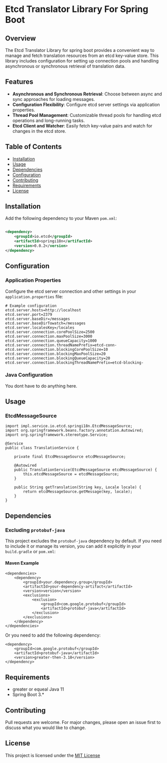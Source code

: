# Etcd Translator Library For Spring Boot

## Overview

The Etcd Translator Library for spring boot provides a convenient way to manage and fetch translation resources from an
etcd key-value store. This library includes configuration for setting up connection pools and handling asynchronous or
synchronous retrieval of translation data.

## Features

- **Asynchronous and Synchronous Retrieval**: Choose between async and sync approaches for loading messages.
- **Configuration Flexibility**: Configure etcd server settings via application properties.
- **Thread Pool Management**: Customizable thread pools for handling etcd operations and long-running tasks.
- **Etcd Client and Watcher**: Easily fetch key-value pairs and watch for changes in the etcd store.

## Table of Contents

- [Installation](#installation)
- [Usage](#usage)
- [Dependencies](#dependencies)
- [Configuration](#configuration)
- [Contributing](#contributing)
- [Requirements](#requirements)
- [License](#license)

## Installation

Add the following dependency to your Maven `pom.xml`:

```xml

<dependency>
    <groupId>io.etcd</groupId>
    <artifactId>springi18n</artifactId>
    <version>0.0.2</version>
</dependency>
```

## Configuration

### Application Properties

Configure the etcd server connection and other settings in your `application.properties` file:

```properties
# Example configuration
etcd.server.hosts=http://localhost
etcd.server.port=2379
etcd.server.baseDir=/messages
etcd.server.baseDirTowatch=/messages
etcd.server.localesKey=/locales
etcd.server.connection.corePoolSize=2500
etcd.server.connection.maxPoolSize=3000
etcd.server.connection.queueCapacity=1000
etcd.server.connection.threadNamePrefix=etcd-conn-
etcd.server.connection.blockingCorePoolSize=10
etcd.server.connection.blockingMaxPoolSize=20
etcd.server.connection.blockingQueueCapacity=20
etcd.server.connection.blockingThreadNamePrefix=etcd-blocking-
```

### Java Configuration

You dont have to do anything here.

## Usage

### EtcdMessageSource

```
import impl.service.io.etcd.springi18n.EtcdMessageSource;
import org.springframework.beans.factory.annotation.Autowired;
import org.springframework.stereotype.Service;

@Service
public class TranslationService {

    private final EtcdMessageSource etcdMessageSource;

    @Autowired
    public TranslationService(EtcdMessageSource etcdMessageSource) {
        this.etcdMessageSource = etcdMessageSource;
    }

    public String getTranslation(String key, Locale locale) {
        return etcdMessageSource.getMessage(key, locale);
    }
}
```

## Dependencies

### Excluding `protobuf-java`

This project excludes the `protobuf-java` dependency by default. If you need to include it or manage its version, you
can add it explicitly in your `build.gradle` or `pom.xml`:

#### Maven Example

```
<dependencies>
    <dependency>
        <groupId>your.dependency.group</groupId>
        <artifactId>your-dependency-artifact</artifactId>
        <version>version</version>
        <exclusions>
            <exclusion>
                <groupId>com.google.protobuf</groupId>
                <artifactId>protobuf-java</artifactId>
            </exclusion>
        </exclusions>
    </dependency>
</dependencies>
```

Or you need to add the following dependency:

```
<dependency>
    <groupId>com.google.protobuf</groupId>
    <artifactId>protobuf-java</artifactId>
    <version>greater-then-3.18</version>
</dependency>
```

## Requirements

- greater or equeal Java 11
- Spring Boot 3.*

## Contributing

Pull requests are welcome. For major changes, please open an issue first to discuss what you would like to change.

## License

This project is licensed under the [MIT License](LICENSE.md)
